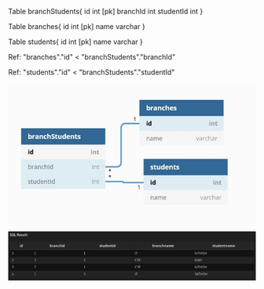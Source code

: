 Table branchStudents{
  id int [pk]
  branchId int 
  studentId int
}

Table branches{
  id int [pk]
  name varchar 
}

Table students{
  id int [pk]
  name varchar
}

Ref: "branches"."id" < "branchStudents"."branchId"

Ref: "students"."id" < "branchStudents"."studentId"

<img src="erDia.jpg"/>

<img src="sqlOut.jpg"/>

